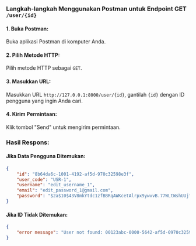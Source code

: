 ### Langkah-langkah Menggunakan Postman untuk Endpoint GET `/user/{id}`

#### 1. **Buka Postman**:
Buka aplikasi Postman di komputer Anda.

#### 2. **Pilih Metode HTTP**:
Pilih metode HTTP sebagai `GET`.

#### 3. **Masukkan URL**:
Masukkan URL `http://127.0.0.1:8000/user/{id}`, gantilah `{id}` dengan ID pengguna yang ingin Anda cari.

#### 4. **Kirim Permintaan**:
Klik tombol "Send" untuk mengirim permintaan.

### Hasil Respons:

#### Jika Data Pengguna Ditemukan:
```json
{
    "id": "8b64da6c-1001-4192-af5d-970c32598e3f",
    "user_code": "USR-1",
    "username": "edit_username_1",
    "email": "edit_password_1@gmail.com",
    "password": "$2a$10$43V8mkYtdc1zfBBRqAWKcetAlrpx9ywvvB.77WLtWshUUjfRqt2T."
}
```

#### Jika ID Tidak Ditemukan:
```json
{
    "error message": "User not found: 00123abc-0000-5642-af5d-0970c32598e3"
}
```